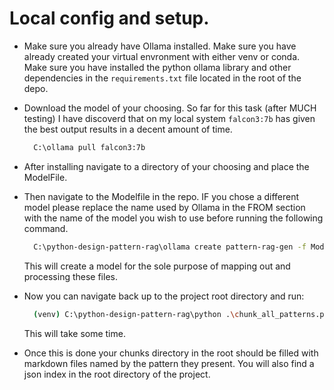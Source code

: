 # Local config and setup.

- Make sure you already have Ollama installed. Make sure you have already created your virtual envronment with either venv or conda.  Make sure you have installed the python ollama library and other dependencies in the `requirements.txt` file located in the root of the depo.

- Download the model of your choosing. So far for this task (after MUCH testing) I have discoverd that on my local system `falcon3:7b` has given the best output results in a decent amount of time.
  ```bash
    C:\ollama pull falcon3:7b
  ```

- After installing navigate to a directory of your choosing and place the ModelFile.

- Then navigate to the Modelfile in the repo. IF you chose a different model please replace the name used by Ollama in the FROM section with the name of the model you wish to use before running the following command.
  ```bash
    C:\python-design-pattern-rag\ollama create pattern-rag-gen -f Modelfile
  ```
  This will create a model for the sole purpose of mapping out and processing these files.

- Now you can navigate back up to the project root directory and run:
  ```bash
    (venv) C:\python-design-pattern-rag\python .\chunk_all_patterns.py
  ```
  This will take some time.

- Once this is done your chunks directory in the root should be filled with markdown files named by the pattern they present. You will also find a json index in the root directory of the project.
